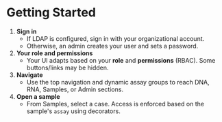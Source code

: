 # Getting Started

1. **Sign in**
   - If LDAP is configured, sign in with your organizational account.
   - Otherwise, an admin creates your user and sets a password.
2. **Your role and permissions**
   - Your UI adapts based on your **role** and **permissions** (RBAC). Some buttons/links may be hidden.
3. **Navigate**
   - Use the top navigation and dynamic assay groups to reach DNA, RNA, Samples, or Admin sections.
4. **Open a sample**
   - From Samples, select a case. Access is enforced based on the sample's `assay` using decorators.
